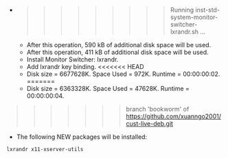 * >>>>>>>>> Running inst-std-system-monitor-switcher-lxrandr.sh ...
  * After this operation, 590 kB of additional disk space will be used.
  * After this operation, 411 kB of additional disk space will be used.
  * Install Monitor Switcher: lxrandr.
  * Add lxrandr key binding.
<<<<<<< HEAD
  * Disk size = 6677628K. Space Used = 972K. Runtime = 00:00:00:02.
=======
  * Disk size = 6363328K. Space Used = 47628K. Runtime = 00:00:00:04.
>>>>>>> branch 'bookworm' of https://github.com/xuanngo2001/cust-live-deb.git
  * The following NEW packages will be installed:
  ```bash
lxrandr x11-xserver-utils
  ```
